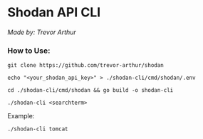 # Shodan API CLI
*Made by: Trevor Arthur*

### How to Use:

	git clone https://github.com/trevor-arthur/shodan

	echo "<your_shodan_api_key>" > ./shodan-cli/cmd/shodan/.env

	cd ./shodan-cli/cmd/shodan && go build -o shodan-cli

	./shodan-cli <searchterm>

Example:

	./shodan-cli tomcat
	

